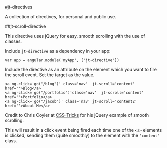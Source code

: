 #jt-directives

A collection of directives, for personal and public use.


##jt-scroll-directive

This directive uses jQuery for easy, smooth scrolling with the use of classes.

Include `jt-directive` as a dependency in your app:

```
var app = angular.module('myApp', ['jt-directive'])
```

Include the directive as an attribute on the element which you want to fire the scroll event.  Set the target as the value.

```
<a ng-click='go("/blog")' class='nav'  jt-scroll='content' href=''>Blog</a>
<a ng-click='go("/portfolio")'class='nav'  jt-scroll='content' href=''>Portfolio</a>
<a ng-click='go("/jacob")' class='nav' jt-scroll='content2' href=''>About Me</a>
```

Credit to Chris Coyier at [CSS-Tricks](http://css-tricks.com/snippets/jquery/smooth-scrolling/) for his jQuery example of smooth scrolling.

This will result in a click event being fired each time one of the `<a>` elements is clicked, sending them (quite smoothly) to the element with the `'content'` class.